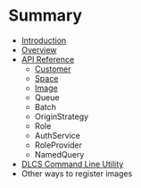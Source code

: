 # Summary

* [Introduction](README.md)
* [Overview](overview.md)
* [API Reference](API_Reference/README.md)
   * [Customer](API_Reference/customer.md)
   * [Space](API_Reference/space.md)
   * [Image](API_Reference/image.md)
   * Queue
   * Batch
   * OriginStrategy
   * Role
   * AuthService
   * RoleProvider
   * NamedQuery
* [DLCS Command Line Utility](dlcscommand_line_utility_md.md)
* Other ways to register images

